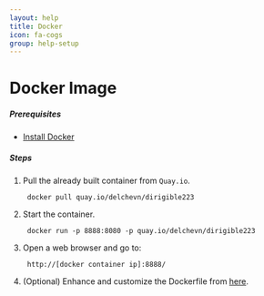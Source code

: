 ```yaml
---
layout: help
title: Docker
icon: fa-cogs
group: help-setup
---
```


Docker Image
===


##### Prerequisites

- [Install Docker](https://docs.docker.com/engine/installation/)

##### Steps
      
1. Pull the already built container from `Quay.io`.

        docker pull quay.io/delchevn/dirigible223
        
2. Start the container.

        docker run -p 8888:8080 -p quay.io/delchevn/dirigible223

3. Open a web browser and go to:

        http://[docker container ip]:8888/
        
4. (Optional) Enhance and customize the Dockerfile from [here](https://github.com/eclipse/dirigible/blob/master/org.eclipse.dirigible/org.eclipse.dirigible.parent/releng/docker/Dockerfile).
